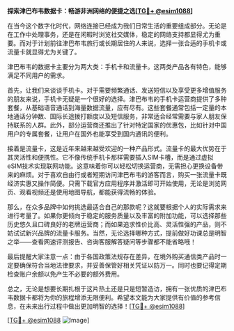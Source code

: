**探索津巴布韦数据卡：畅游非洲网络的便捷之选[[TG💪+ @esim1088](https://t.me/s/esim1088)]**

在当今这个数字化时代，网络连接已经成为我们日常生活的重要组成部分。无论是在工作中处理事务，还是在闲暇时浏览社交媒体，稳定的网络支持都显得尤为重要。而对于计划前往津巴布韦旅行或长期居住的人来说，选择一张合适的手机卡或流量卡就显得尤为关键了。

津巴布韦的数据卡主要分为两大类：手机卡和流量卡。这两类产品各有特色，能够满足不同用户的需求。

首先，让我们来谈谈手机卡。对于需要频繁通话、发送短信以及享受更多增值服务的朋友来说，手机卡无疑是一个很好的选择。津巴布韦的手机卡运营商提供了多种套餐，从基础语音通话到海量数据流量，应有尽有。这些套餐通常包括一定量的本地通话分钟数、国际长途拨打额度以及短信服务，非常适合经常需要与家人朋友保持联系的人群。此外，部分运营商还推出了针对特定国家的优惠包，比如针对中国用户的专属套餐，让用户在国外也能享受到国内通讯的便利。

接着是流量卡，这是近年来越来越受欢迎的一种产品形式。流量卡的最大优势在于其灵活性和便携性。它不像传统手机卡那样需要插入SIM卡槽，而是通过虚拟eSIM技术实现联网功能。这意味着你可以轻松切换运营商，无需担心更换设备带来的麻烦。对于喜欢自由行或者短期访问津巴布韦的游客而言，购买一张流量卡既经济实惠又操作简便。只需下载官方应用程序并激活即可开始使用，无论是浏览网页、观看视频还是使用地图导航，都能获得流畅的体验。

那么，在众多品牌中如何挑选最适合自己的那款呢？这就要根据个人的实际需求来进行考量了。如果你更倾向于稳定的服务质量以及丰富的附加功能，可以选择那些历史悠久且口碑良好的老牌运营商；而如果追求性价比高、灵活性强的产品，则不妨试试新兴品牌的流量卡服务。当然，无论选择哪种方式，提前做好功课总是明智之举——查看网速评测报告、咨询客服解答疑问等步骤都不能省略哦！

最后提醒大家注意一点：由于各国政策法规存在差异，在境外购买通信类产品时一定要确保符合当地法律要求，并妥善保管好相关凭证以防万一。同时也要记得定期检查账户余额以免产生不必要的额外费用。

总之，无论是想要长期扎根于这片热土还是只是短暂造访，拥有一张优质的津巴布韦数据卡都将为你的旅程增添无限便利。希望本文能为大家提供有价值的参考信息，在未来出行过程中做出更加明智的选择！[[TG💪+ @esim1088](https://t.me/s/esim1088)]

[[TG💪+ @esim1088](https://t.me/s/esim1088) ![Image](https://i.postimg.cc/4NQfJmqS/Snipaste-2025-05-13-00-14-12.png)]